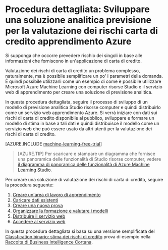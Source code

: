 <properties
    pageTitle="Una soluzione previsione per il rischio di carta di credito con apprendimento | Microsoft Azure"
    description="Una procedura dettagliata che mostra come creare una soluzione analitica previsione per la valutazione dei rischi di carta di credito in Azure Machine Learning Studio."
    keywords="rischio, soluzione analitica previsione, la valutazione dei rischi"
    services="machine-learning"
    documentationCenter=""
    authors="garyericson"
    manager="jhubbard"
    editor="cgronlun"/>

<tags
    ms.service="machine-learning"
    ms.workload="data-services"
    ms.tgt_pltfrm="na"
    ms.devlang="na"
    ms.topic="get-started-article"
    ms.date="09/16/2016"
    ms.author="garye"/>


# <a name="walkthrough-develop-a-predictive-analytics-solution-for-credit-risk-assessment-in-azure-machine-learning"></a>Procedura dettagliata: Sviluppare una soluzione analitica previsione per la valutazione dei rischi carta di credito apprendimento Azure

Si supponga che occorre prevedere rischio dei singoli in base alle informazioni che forniscono in un'applicazione di carta di credito.  

Valutazione dei rischi di carta di credito un problema complesso, naturalmente, ma è possibile semplificare un po' i parametri della domanda. È quindi possibile utilizzarli come un esempio di come è possibile utilizzare Microsoft Azure Machine Learning con computer risorse Studio e il servizio web di apprendimento per creare una soluzione di previsione analitica.  

In questa procedura dettagliata, seguire il processo di sviluppo di un modello di previsione analitica Studio risorse computer e quindi distribuirlo come un servizio web apprendimento Azure. Si verrà iniziare con dati sui rischi di carta di credito disponibile al pubblico, sviluppare e formare un modello di stima in base a tali dati e quindi distribuisce il modello come un servizio web che può essere usato da altri utenti per la valutazione dei rischi di carta di credito.

[AZURE.INCLUDE [machine-learning-free-trial](../../includes/machine-learning-free-trial.md)]

<!-- -->

>[AZURE.TIP] Per scaricare e stampare un diagramma che fornisce una panoramica delle funzionalità di Studio risorse computer, vedere [il diagramma di panoramica delle funzionalità di Azure Machine Learning Studio](machine-learning-studio-overview-diagram.md).

Per creare una soluzione di valutazione dei rischi di carta di credito, seguire la procedura seguente:  

1.  [Creare un'area di lavoro di apprendimento](machine-learning-walkthrough-1-create-ml-workspace.md)
2.  [Caricare dati esistenti](machine-learning-walkthrough-2-upload-data.md)
3.  [Creare una nuova prova](machine-learning-walkthrough-3-create-new-experiment.md)
4.  [Organizzare la formazione e valutare i modelli](machine-learning-walkthrough-4-train-and-evaluate-models.md)
5.  [Distribuire il servizio web](machine-learning-walkthrough-5-publish-web-service.md)
6.  [Accedere al servizio web](machine-learning-walkthrough-6-access-web-service.md)

In questa procedura dettagliata si basa su una versione semplificata del [Classfication binario: stima dei rischi di credito](http://go.microsoft.com/fwlink/?LinkID=525270) prova di esempio nella [Raccolta di Business Intelligence Cortana](http://gallery.cortanaintelligence.com/).
